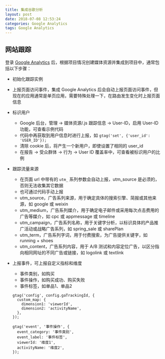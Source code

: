 ```yaml
---
title: 集成谷歌分析
layout: post
date: 2018-07-08 12:53:24
categories: Google Analytics
tags: Google Analytics
---
```


## 网站跟踪

登录 [Google Analytics](https://analytics.google.com/) 后，根据项目情况创建媒体资源并集成到项目中，通常包括以下步骤：

- 初始化跟踪实例
- 上报页面访问事件，集成 Google Analytics 后会自动上报页面访问事件，但现在的应用通常是单页应用，需要特殊处理一下，在路由发生变化时上报页面信息
- 标识用户
  - Google 后台，管理 -> 媒体资源/.js 跟踪信息 -> User-ID，启用 User-ID 功能，可查看示例代码
  - 代码中再获取到用户信息时进行上报，如 `gtag('set', {'user_id': 'USER_ID'});`
  - 清除 cookie 后，将产生一个新用户，即使设置了相同的 user_id
  - 在报告 -> 受众群体 -> 行为 -> User ID 覆盖率中，可查看被标识用户的比例
- 跟踪流量来源
  - 在页面 url 中带有的 `utm_` 系列参数会自动上报，utm_source 是必须的，否则无法收集其它数据
  - 也可通过代码手动上报
  - utm_source，广告系列来源，用于确定具体的搜索引擎、简报或其他来源，如 google 或 weixin
  - utm_medium，广告系列媒介，用于确定电子邮件或采用每次点击费用的广告等媒介，如 cpc 或 appmessage 或 timeline
  - utm_campaign，广告系列名称，用于关键字分析，以标识具体的产品推广活动或战略广告系列，如 spring_sale 或 sharePlan
  - utm_term，广告系列字词，用于付费搜索，为广告提供关键字，如 running + shoes
  - utm_content，广告系列内容，用于 A/B 测试和内容定位广告，以区分指向相同网址的不同广告或链接，如 logolink 或 textlink
- 上报事件，可上报自定义指标和维度
  - 事件类别，如购买
  - 事件操作，如购买成功、购买失败
  - 事件标签，如单品1、单品2

  ```
  gtag('config', config.gaTrackingId, {
    custom_map: {
      dimension1: 'viewerId',
      dimension2: 'activityName',
    },
  });

  gtag('event', '事件操作', {
    event_category: '事件类别',
    event_label: '事件标签',
    viewerId: '维度1',
    activityName: '维度2',
  });
  ```